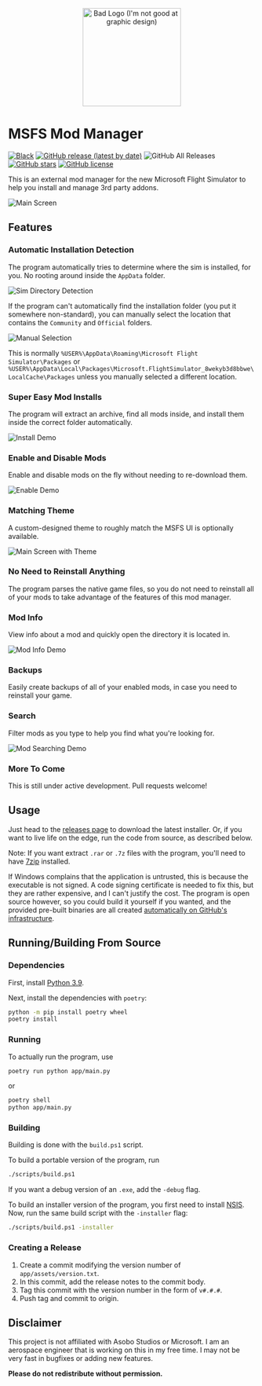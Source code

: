 <center><img src="app/assets/icon.png" alt="Bad Logo (I'm not good at graphic design)" width="200"/></center>

# MSFS Mod Manager

[![Black](https://img.shields.io/badge/code%20style-black-000000.svg)](https://github.com/psf/black)
[![GitHub release (latest by date)](https://img.shields.io/github/v/release/nathanvaughn/msfs-mod-manager)](https://github.com/NathanVaughn/msfs-mod-manager/releases/latest)
![GitHub All Releases](https://img.shields.io/github/downloads/nathanvaughn/msfs-mod-manager/total)
[![GitHub stars](https://img.shields.io/github/stars/NathanVaughn/msfs-mod-manager)](https://github.com/NathanVaughn/msfs-mod-manager/stargazers)
[![GitHub license](https://img.shields.io/github/license/NathanVaughn/msfs-mod-manager)](https://github.com/NathanVaughn/msfs-mod-manager/blob/master/LICENSE)

This is an external mod manager for the new Microsoft Flight Simulator to help you install
and manage 3rd party addons.

![Main Screen](screenshots/main.png)

## Features

### Automatic Installation Detection

The program automatically tries to determine where the sim is installed, for you.
No rooting around inside the `AppData` folder.

![Sim Directory Detection](screenshots/auto-detect.png)

If the program can't automatically find the installation folder (you put it somewhere
non-standard), you can manually select the location that contains the `Community` and
`Official` folders.

![Manual Selection](screenshots/manual-select.png)

This is normally `%USER%\AppData\Roaming\Microsoft Flight Simulator\Packages` or
`%USER%\AppData\Local\Packages\Microsoft.FlightSimulator_8wekyb3d8bbwe\LocalCache\Packages`
unless you manually selected a different location.

### Super Easy Mod Installs

The program will extract an archive, find all mods inside, and install them
inside the correct folder automatically.

![Install Demo](screenshots/install.gif)

### Enable and Disable Mods

Enable and disable mods on the fly without needing to re-download them.

![Enable Demo](screenshots/enable.gif)

### Matching Theme

A custom-designed theme to roughly match the MSFS UI is optionally available.

![Main Screen with Theme](screenshots/main-theme.png)

### No Need to Reinstall Anything

The program parses the native game files, so you do not need to reinstall all of your
mods to take advantage of the features of this mod manager.

### Mod Info

View info about a mod and quickly open the directory it is located in.

![Mod Info Demo](screenshots/mod-info.gif)

### Backups

Easily create backups of all of your enabled mods, in case you need to reinstall
your game.

### Search

Filter mods as you type to help you find what you're looking for.

![Mod Searching Demo](screenshots/search.gif)

### More To Come

This is still under active development. Pull requests welcome!

## Usage

Just head to the
[releases page](https://github.com/NathanVaughn/msfs-mod-manager/releases)
to download the latest installer. Or, if you want to live life on the edge,
run the code from source, as described below.

Note: If you want extract `.rar` or `.7z` files with the program, you'll need
to have [7zip](https://www.7-zip.org/) installed.

If Windows complains that the application is untrusted, this is because
the executable is not signed. A code signing certificate is needed to fix this,
but they are rather expensive, and I can't justify the cost.
The program is open source however, so you could build
it yourself if you wanted, and the provided pre-built binaries are all created
[automatically on GitHub's infrastructure](https://github.com/NathanVaughn/msfs-mod-manager/actions?query=workflow%3A%22Create+Release%22).

## Running/Building From Source

### Dependencies

First, install [Python 3.9](https://www.python.org/downloads/release/python-395/).

Next, install the dependencies with `poetry`:

```bash
python -m pip install poetry wheel
poetry install
```

### Running

To actually run the program, use

```bash
poetry run python app/main.py
```

or

```bash
poetry shell
python app/main.py
```

### Building

Building is done with the `build.ps1` script.

To build a portable version of the program, run

```bash
./scripts/build.ps1
```

If you want a debug version of an `.exe`, add the `-debug` flag.

To build an installer version of the program, you first need to install
[NSIS](https://nsis.sourceforge.io/Main_Page).
Now, run the same build script with the `-installer` flag:

```bash
./scripts/build.ps1 -installer
```

### Creating a Release

1. Create a commit modifying the version number of `app/assets/version.txt`.
2. In this commit, add the release notes to the commit body.
3. Tag this commit with the version number in the form of `v#.#.#`.
4. Push tag and commit to origin.

## Disclaimer

This project is not affiliated with Asobo Studios or Microsoft.
I am an aerospace engineer that is working on this in my free time.
I may not be very fast in bugfixes or adding new features.

**Please do not redistribute without permission.**
